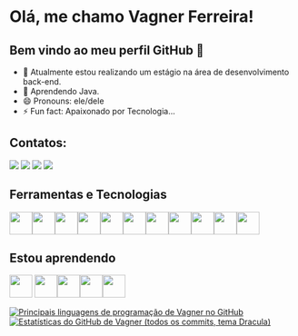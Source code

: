 # Olá, me chamo Vagner Ferreira! 
## Bem vindo ao meu perfil GitHub 👋

- 🔭 Atualmente estou realizando um estágio na área de desenvolvimento back-end.
- 🌱 Aprendendo Java.
- 😄 Pronouns: ele/dele
- ⚡ Fun fact: Apaixonado por Tecnologia...
## Contatos:

<div>
<a href="https://www.instagram.com/flj_vagner/" target="_blank"><img loading="lazy" src="https://img.shields.io/badge/-Instagram-%23E4405F?style=for-the-badge&logo=instagram&logoColor=white" target="_blank"></a>
<a href="https://www.twitch.tv/vagnerflj" target="_blank"><img loading="lazy" src="https://img.shields.io/badge/Twitch-9146FF?style=for-the-badge&logo=twitch&logoColor=white" target="_blank"></a>
<a href = "mailto:euvagnerferreira@gmail.com"><img loading="lazy" src="https://img.shields.io/badge/Gmail-D14836?style=for-the-badge&logo=gmail&logoColor=white" target="_blank"></a>
<a href="https://www.linkedin.com/in/vagner-ferreira-49452b278/" target="_blank"><img loading="lazy" src="https://img.shields.io/badge/-LinkedIn-%230077B5?style=for-the-badge&logo=linkedin&logoColor=white" target="_blank"></a>   
</div>

## Ferramentas e Tecnologias

<img loading="lazy" src="https://cdn.jsdelivr.net/gh/devicons/devicon/icons/git/git-original.svg" width="40" height="40"/><img src="https://cdn.jsdelivr.net/gh/devicons/devicon@latest/icons/html5/html5-original-wordmark.svg" width="40" height="40"/><img src="https://cdn.jsdelivr.net/gh/devicons/devicon@latest/icons/css3/css3-original-wordmark.svg" width="40" height="40"/><img src="https://cdn.jsdelivr.net/gh/devicons/devicon@latest/icons/php/php-original.svg"  width="40" height="40"/><img src="https://cdn.jsdelivr.net/gh/devicons/devicon@latest/icons/apache/apache-original.svg" width="40" height="40"/><img src="https://cdn.jsdelivr.net/gh/devicons/devicon@latest/icons/python/python-original.svg" width="40" height="40"/><img src="https://cdn.jsdelivr.net/gh/devicons/devicon@latest/icons/intellij/intellij-original.svg" width="40" height="40"/><img src="https://cdn.jsdelivr.net/gh/devicons/devicon@latest/icons/java/java-original.svg" width="40" height="40"/><img src="https://cdn.jsdelivr.net/gh/devicons/devicon@latest/icons/mysql/mysql-original-wordmark.svg" width="40" height="40"/><img src="https://cdn.jsdelivr.net/gh/devicons/devicon@latest/icons/gradle/gradle-original.svg" width="40" height="40"/><img src="https://cdn.jsdelivr.net/gh/devicons/devicon@latest/icons/eclipse/eclipse-original.svg" width="40" height="40"/>

## Estou aprendendo

<img loading="lazy" src="https://cdn.jsdelivr.net/gh/devicons/devicon/icons/java/java-original.svg" width="40" height="40"/> <img loading="lazy" src="https://cdn.jsdelivr.net/gh/devicons/devicon/icons/linux/linux-original.svg" width="40" height="40"/><img src="https://cdn.jsdelivr.net/gh/devicons/devicon@latest/icons/spring/spring-original.svg" width="40" height="40"/><img src="https://cdn.jsdelivr.net/gh/devicons/devicon@latest/icons/docker/docker-original.svg" width="40" height="40"/><img src="https://cdn.jsdelivr.net/gh/devicons/devicon@latest/icons/gitlab/gitlab-original.svg" width="40" height="40"/>

<div class="github-stats">
  <a href="https://github.com/vagnerflj">
    <img class="stats-image" src="https://github-readme-stats.vercel.app/api/top-langs/?username=vagnerflj&layout=compact&langs_count=7&theme=dracula" alt="Principais linguagens de programação de Vagner no GitHub" />
  </a>
  <a href="https://github.com/vagnerflj">
    <img class="stats-image" src="https://github-readme-stats.vercel.app/api?username=vagnerflj&show_icons=true&theme=dracula&include_all_commits=true&count_private=true" alt="Estatísticas do GitHub de Vagner (todos os commits, tema Dracula)" />
  </a>
</div>
